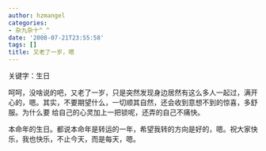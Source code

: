 ```yaml
---
author: hzmangel
categories:
- 杂九杂十^_^
date: '2008-07-21T23:55:58'
tags: []
title: 又老了一岁，嗯
---
```

关键字：生日

呵呵，没啥说的吧，又老了一岁，只是突然发现身边居然有这么多人一起过，满开心的，嗯。其实，不要期望什么，一切顺其自然，还会收到意想不到的惊喜，多舒服。为什么要
给自己的心灵加上一把锁呢，还弄的自己不痛快。

本命年的生日。都说本命年是转运的一年，希望我转的方向是好的，嗯。祝大家快乐，我也快乐，不止今天，而是每天，嗯。